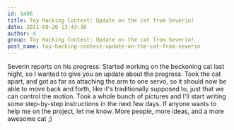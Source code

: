 ```yaml
---
id: 1406
title: Toy Hacking Contest: Update on the cat from Severin!
date: 2011-08-20 13:43:38
author: 4
group: Toy Hacking Contest: Update on the cat from Severin!
post_name: toy-hacking-contest-update-on-the-cat-from-severin
---
```


Severin reports on his progress: Started working on the beckoning cat last night, so I wanted to give you an update about the progress. Took the cat apart, and got as far as attaching the arm to one servo, so it should now be able to move back and forth, like it's traditionally supposed to, just that we can control the motion. Took a whole bunch of pictures and I'll start writing some step-by-step instructions in the next few days. If anyone wants to help me on the project, let me know. More people, more ideas, and a more awesome cat ;) 